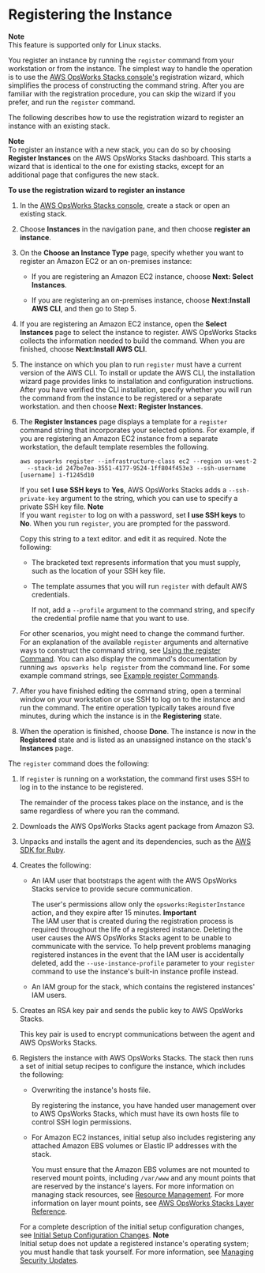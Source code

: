 # Registering the Instance<a name="registered-instances-register-registering-register"></a>

**Note**  
This feature is supported only for Linux stacks\.

You register an instance by running the `register` command from your workstation or from the instance\. The simplest way to handle the operation is to use the [AWS OpsWorks Stacks console's](https://console.aws.amazon.com/opsworks/) registration wizard, which simplifies the process of constructing the command string\. After you are familiar with the registration procedure, you can skip the wizard if you prefer, and run the `register` command\.

The following describes how to use the registration wizard to register an instance with an existing stack\.

**Note**  
To register an instance with a new stack, you can do so by choosing **Register Instances** on the AWS OpsWorks Stacks dashboard\. This starts a wizard that is identical to the one for existing stacks, except for an additional page that configures the new stack\.

**To use the registration wizard to register an instance**

1. In the [AWS OpsWorks Stacks console](https://console.aws.amazon.com/opsworks/), create a stack or open an existing stack\.

1. Choose **Instances** in the navigation pane, and then choose **register an instance**\.

1. On the **Choose an Instance Type** page, specify whether you want to register an Amazon EC2 or an on\-premises instance:

   + If you are registering an Amazon EC2 instance, choose **Next: Select Instances**\.

   + If you are registering an on\-premises instance, choose **Next:Install AWS CLI**, and then go to Step 5\.

1. If you are registering an Amazon EC2 instance, open the **Select Instances** page to select the instance to register\. AWS OpsWorks Stacks collects the information needed to build the command\. When you are finished, choose **Next:Install AWS CLI**\.

1. The instance on which you plan to run `register` must have a current version of the AWS CLI\. To install or update the AWS CLI, the installation wizard page provides links to installation and configuration instructions\. After you have verified the CLI installation, specify whether you will run the command from the instance to be registered or a separate workstation\. and then choose **Next: Register Instances**\.

1. The **Register Instances** page displays a template for a `register` command string that incorporates your selected options\. For example, if you are registering an Amazon EC2 instance from a separate workstation, the default template resembles the following\.

   ```
   aws opsworks register --infrastructure-class ec2 --region us-west-2
     --stack-id 247be7ea-3551-4177-9524-1ff804f453e3 --ssh-username [username] i-f1245d10
   ```

   If you set **I use SSH keys** to **Yes**, AWS OpsWorks Stacks adds a `--ssh-private-key` argument to the string, which you can use to specify a private SSH key file\.
**Note**  
If you want `register` to log on with a password, set **I use SSH keys** to **No**\. When you run `register`, you are prompted for the password\.

   Copy this string to a text editor\. and edit it as required\. Note the following:

   + The bracketed text represents information that you must supply, such as the location of your SSH key file\.

   + The template assumes that you will run `register` with default AWS credentials\.

     If not, add a `--profile` argument to the command string, and specify the credential profile name that you want to use\.

   For other scenarios, you might need to change the command further\. For an explanation of the available `register` arguments and alternative ways to construct the command string, see [Using the register Command](registered-instances-register-registering-command.md)\. You can also display the command's documentation by running `aws opsworks help register` from the command line\. For some example command strings, see [Example register Commands](registered-instances-register-registering-examples.md)\.

1. After you have finished editing the command string, open a terminal window on your workstation or use SSH to log on to the instance and run the command\. The entire operation typically takes around five minutes, during which the instance is in the **Registering** state\.

1. When the operation is finished, choose **Done**\. The instance is now in the **Registered** state and is listed as an unassigned instance on the stack's **Instances** page\.

The `register` command does the following:

1. If `register` is running on a workstation, the command first uses SSH to log in to the instance to be registered\.

   The remainder of the process takes place on the instance, and is the same regardless of where you ran the command\.

1. Downloads the AWS OpsWorks Stacks agent package from Amazon S3\.

1. Unpacks and installs the agent and its dependencies, such as the [AWS SDK for Ruby](http://aws.amazon.com/documentation/sdk-for-ruby/)\.

1. Creates the following:

   + An IAM user that bootstraps the agent with the AWS OpsWorks Stacks service to provide secure communication\.

     The user's permissions allow only the `opsworks:RegisterInstance` action, and they expire after 15 minutes\.
**Important**  
The IAM user that is created during the registration process is required throughout the life of a registered instance\. Deleting the user causes the AWS OpsWorks Stacks agent to be unable to communicate with the service\. To help prevent problems managing registered instances in the event that the IAM user is accidentally deleted, add the `--use-instance-profile` parameter to your `register` command to use the instance's built\-in instance profile instead\.

   + An IAM group for the stack, which contains the registered instances' IAM users\. 

1. Creates an RSA key pair and sends the public key to AWS OpsWorks Stacks\.

   This key pair is used to encrypt communications between the agent and AWS OpsWorks Stacks\.

1. Registers the instance with AWS OpsWorks Stacks\. The stack then runs a set of initial setup recipes to configure the instance, which includes the following:

   + Overwriting the instance's hosts file\.

     By registering the instance, you have handed user management over to AWS OpsWorks Stacks, which must have its own hosts file to control SSH login permissions\.

   + For Amazon EC2 instances, initial setup also includes registering any attached Amazon EBS volumes or Elastic IP addresses with the stack\.

     You must ensure that the Amazon EBS volumes are not mounted to reserved mount points, including `/var/www` and any mount points that are reserved by the instance's layers\. For more information on managing stack resources, see [Resource Management](resources.md)\. For more information on layer mount points, see [AWS OpsWorks Stacks Layer Reference](layers.md)\.

   For a complete description of the initial setup configuration changes, see [Initial Setup Configuration Changes](registered-instances-lifecycle.md#registered-instances-lifecycle-setup-config)\.
**Note**  
Initial setup does not update a registered instance's operating system; you must handle that task yourself\. For more information, see [Managing Security Updates](workingsecurity-updates.md)\.